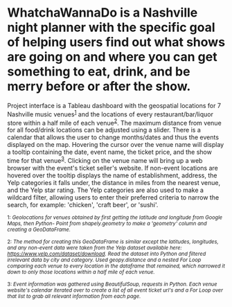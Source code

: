# WhatchaWannaDo is a Nashville night planner with the specific goal of helping users find out what shows are going on and where you can get something to eat, drink, and be merry before or after the show.

Project interface is a Tableau dashboard with the geospatial locations for 7 Nashville music venues<sup>[1](#myfootnote1)</sup> and the locations of every restaurant/bar/liquor store within a half mile of each venue<sup>[2](#myfootnote1)</sup>. The maximum distance from venue for all food/drink locations can be adjusted using a slider. There is a calendar that allows the user to change months/dates and thus the events displayed on the map. Hovering the cursor over the venue name will display a tooltip containing the date, event name, the ticket price, and the show time for that venue<sup>[3](#myfootnote1)</sup>. Clicking on the venue name will bring up a web browser with the event's ticket seller's website. If non-event locations are hovered over the tooltip displays the name of establishment, address, the Yelp categories it falls under, the distance in miles from the nearest venue, and the Yelp star rating. The Yelp categories are also used to make a wildcard filter, allowing users to enter their preferred criteria to narrow the search, for example: 'chicken', 'craft beer', or 'sushi'. 


<sub><a name="myfootnote1">1</a>: <i>Geolocations for venues obtained by first getting the latitude and longitude from Google Maps, then Python- Point from shapely.geometry to make a 'geometry' column and creating a GeoDataFrame.</i></sub>

<sub><a name="myfootnote1">2</a>: <i>The method for creating this GeoDataFrame is similar except the latitudes, longitudes, and any non-event data were taken from the Yelp dataset available here: https://www.yelp.com/dataset/download. Read the dataset into Python and filtered irrelevant data by city and category. Used geopy.distance and a nested For Loop comparing each venue to every location in the dataframe that remained, which narrowed it down to only those locations within a half mile of each venue.</i></sub> 

<sub><a name="myfootnote1">3</a>: <i>Event information was gathered using BeautifulSoup, requests in Python. Each venue website's calendar iterated over to create a list of all event ticket url's and a For Loop over that list to grab all relevant information from each page.</i></sub>

